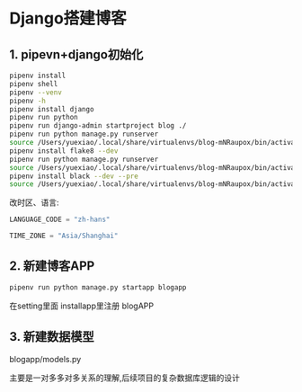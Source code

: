 # Django搭建博客

## 1. pipevn+django初始化

```bash
pipenv install
pipenv shell
pipenv --venv
pipenv -h
pipenv install django
pipenv run python
pipenv run django-admin startproject blog ./
pipenv run python manage.py runserver
source /Users/yuexiao/.local/share/virtualenvs/blog-mNRaupox/bin/activate
pipenv install flake8 --dev
pipenv run python manage.py runserver
source /Users/yuexiao/.local/share/virtualenvs/blog-mNRaupox/bin/activate
pipenv install black --dev --pre
source /Users/yuexiao/.local/share/virtualenvs/blog-mNRaupox/bin/activate
```

改时区、语言:

```python
LANGUAGE_CODE = "zh-hans"

TIME_ZONE = "Asia/Shanghai"
```

## 2. 新建博客APP

```bash
pipenv run python manage.py startapp blogapp
```

在setting里面 installapp里注册 blogAPP

## 3. 新建数据模型

blogapp/models.py

主要是一对多多对多关系的理解,后续项目的复杂数据库逻辑的设计
